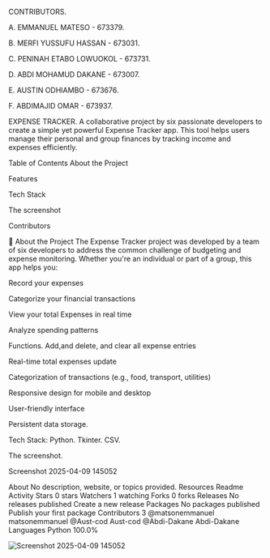 CONTRIBUTORS.

A. EMMANUEL MATESO - 673379.

B. MERFI YUSSUFU HASSAN - 673031.

C. PENINAH ETABO LOWUOKOL - 673731.

D. ABDI MOHAMUD DAKANE - 673007.

E. AUSTIN ODHIAMBO - 673676.

F. ABDIMAJID OMAR - 673937.

EXPENSE TRACKER. A collaborative project by six passionate developers to create a simple yet powerful Expense Tracker app. This tool helps users manage their personal and group finances by tracking income and expenses efficiently.

Table of Contents About the Project

Features

Tech Stack

The screenshot

Contributors

🧾 About the Project The Expense Tracker project was developed by a team of six developers to address the common challenge of budgeting and expense monitoring. Whether you're an individual or part of a group, this app helps you:

Record your expenses

Categorize your financial transactions

View your total Expenses in real time

Analyze spending patterns

Functions. Add,and delete, and clear all expense entries

Real-time total expenses update

Categorization of transactions (e.g., food, transport, utilities)

Responsive design for mobile and desktop

User-friendly interface

Persistent data storage.

Tech Stack: Python. Tkinter. CSV.

The screenshot.

Screenshot 2025-04-09 145052

About
No description, website, or topics provided.
Resources
 Readme
 Activity
Stars
 0 stars
Watchers
 1 watching
Forks
 0 forks
Releases
No releases published
Create a new release
Packages
No packages published
Publish your first package
Contributors
3
@matsonemmanuel
matsonemmanuel
@Aust-cod
Aust-cod
@Abdi-Dakane
Abdi-Dakane
Languages
Python
100.0%


![Screenshot 2025-04-09 145052](https://github.com/user-attachments/assets/c54640ec-b04f-4f50-958a-2c28144ca330)

